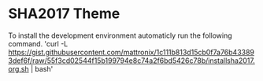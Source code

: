 SHA2017 Theme
=============

To install the development environment automaticly run the following command. 
'curl -L https://gist.githubusercontent.com/mattronix/1c111b813d15cb0f7a76b433893def6f/raw/55f3cd02544f15b199794e8c74a2f6bd5426c78b/installsha2017.org.sh | bash'


